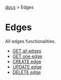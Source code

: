 [docs](../README.md#mullino-api) > Edges

# Edges

All edges functionalities.

- [GET all edges](GETEDGES.md)
- [GET one edge](GETEDGE.md)
- [CREATE edge](CREATEEDGE.md)
- [UPDATE edge](UPDATEEDGE.md)
- [DELETE edge](DELETEEDGE.md)
